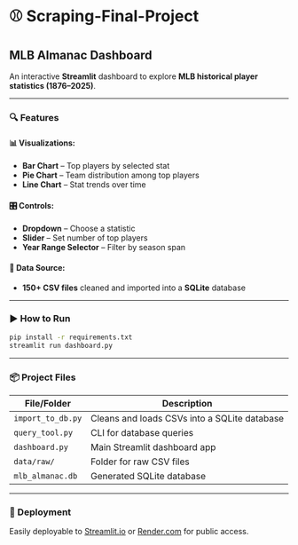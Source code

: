 
# ⚾️ Scraping-Final-Project

## MLB Almanac Dashboard

An interactive **Streamlit** dashboard to explore **MLB historical player statistics (1876–2025)**.

---

### 🔍 Features

#### 📊 Visualizations:

* **Bar Chart** – Top players by selected stat
* **Pie Chart** – Team distribution among top players
* **Line Chart** – Stat trends over time

#### 🎛 Controls:

* **Dropdown** – Choose a statistic
* **Slider** – Set number of top players
* **Year Range Selector** – Filter by season span

#### 📂 Data Source:

* **150+ CSV files** cleaned and imported into a **SQLite** database

---

### ▶️ How to Run

```bash
pip install -r requirements.txt  
streamlit run dashboard.py
```

---

### 📦 Project Files

| File/Folder       | Description                                  |
| ----------------- | -------------------------------------------- |
| `import_to_db.py` | Cleans and loads CSVs into a SQLite database |
| `query_tool.py`   | CLI for database queries                     |
| `dashboard.py`    | Main Streamlit dashboard app                 |
| `data/raw/`       | Folder for raw CSV files                     |
| `mlb_almanac.db`  | Generated SQLite database                    |

---

### 🚀 Deployment

Easily deployable to [Streamlit.io](https://streamlit.io/) or [Render.com](https://render.com/) for public access.


